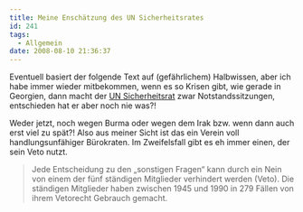 ```yaml
---
title: Meine Enschätzung des UN Sicherheitsrates
id: 241
tags:
  - Allgemein
date: 2008-08-10 21:36:37
---
```


Eventuell basiert der folgende Text auf (gefährlichem) Halbwissen, aber ich habe immer wieder mitbekommen, wenn es so Krisen gibt, wie gerade in Georgien, dann macht der [UN Sicherheitsrat](http://de.wikipedia.org/wiki/Sicherheitsrat_der_Vereinten_Nationen) zwar Notstandssitzungen, entschieden hat er aber noch nie was?!

Weder jetzt, noch wegen Burma oder wegen dem Irak bzw. wenn dann auch erst viel zu spät?! Also aus meiner Sicht ist das ein Verein voll handlungsunfähiger Bürokraten. Im Zweifelsfall gibt es eh immer einen, der sein Veto nutzt.
 > Jede Entscheidung zu den „sonstigen Fragen“ kann durch ein Nein von einem der fünf ständigen Mitglieder verhindert werden (Veto). Die ständigen Mitglieder haben zwischen 1945 und 1990 in 279 Fällen von ihrem Vetorecht Gebrauch gemacht.